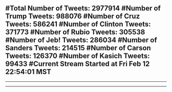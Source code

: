 #Total Number of Tweets: 2977914 
#Number of Trump Tweets: 988076
#Number of Cruz Tweets: 586241
#Number of Clinton Tweets: 371773
#Number of Rubio Tweets: 305538
#Number of Jeb! Tweets: 286034
#Number of Sanders Tweets: 214515
#Number of Carson Tweets: 126370
#Number of Kasich Tweets: 99433
#Current Stream Started at Fri Feb 12 22:54:01 MST
---
---
---
